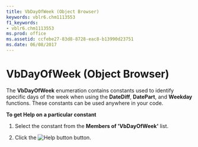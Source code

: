 ```yaml
---
title: VbDayOfWeek (Object Browser)
keywords: vblr6.chm1113553
f1_keywords:
- vblr6.chm1113553
ms.prod: office
ms.assetid: ccfebe27-83d8-8728-eac8-b13990d23751
ms.date: 06/08/2017
---
```



# VbDayOfWeek (Object Browser)

The  **VbDayOfWeek** enumeration contains constants used to identify specific days of the week when using the **DateDiff**, **DatePart**, and **Weekday** functions. These constants can be used anywhere in your code.

 **To get Help on a particular constant**




1. Select the constant from the  **Members of 'VbDayOfWeek'** list.
    
2. Click the 
![Help button](images/but_help_ZA01201583.gif) button.
    


